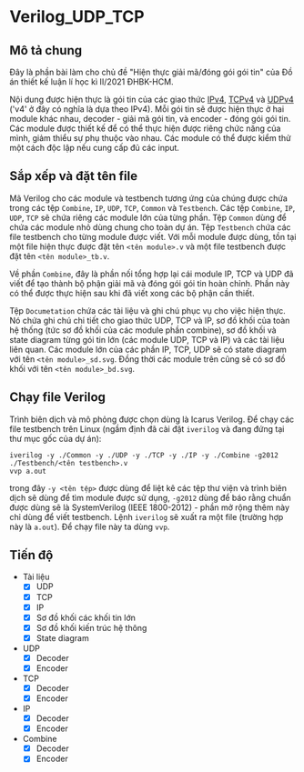 # Verilog_UDP_TCP

## Mô tả chung

Đây là phần bài làm cho chủ đề "Hiện thực giải mã/đóng gói gói tin" của Đồ án thiết kế luận lí học kì II/2021 ĐHBK-HCM.

Nội dung được hiện thực là gói tin của các giao thức [IPv4](https://en.wikipedia.org/wiki/IPv4), [TCPv4](https://en.wikipedia.org/wiki/Transmission_Control_Protocol) và [UDPv4](https://en.wikipedia.org/wiki/User_Datagram_Protocol) ('v4' ở đây có nghĩa là dựa theo IPv4). Mỗi gói tin sẽ được hiện thực ở hai module khác nhau, decoder - giải mã gói tin, và encoder - đóng gói gói tin. Các module được thiết kế để có thể thực hiện được riêng chức năng của mình, giảm thiểu sự phụ thuộc vào nhau. Các module có thể được kiểm thử một cách độc lập nếu cung cấp đủ các input.

## Sắp xếp và đặt tên file

Mã Verilog cho các module và testbench tương ứng của chúng được chứa trong các tệp `Combine`, `IP`, `UDP`, `TCP`, `Common` và `Testbench`. Các tệp `Combine`, `IP`, `UDP`, `TCP` sẽ chứa riêng các module lớn của từng phần. Tệp `Common` dùng để chứa các module nhỏ dùng chung cho toàn dự án. Tệp `Testbench` chứa các file testbench cho từng module được viết. Với mỗi module được dùng, tồn tại một file hiện thực được đặt tên `<tên module>.v` và một file testbench được đặt tên `<tên module>_tb.v`.

Về phần `Combine`, đây là phần nối tổng hợp lại cái module IP, TCP và UDP đã viết để tạo thành bộ phận giải mã và đóng gói gói tin hoàn chỉnh. Phần này có thể được thực hiện sau khi đã viết xong các bộ phận cần thiết.

Tệp `Documetation` chứa các tài liệu và ghi chú phục vụ cho việc hiện thực. Nó chứa ghi chú chi tiết cho giao thức UDP, TCP và IP, sơ đồ khối của toàn hệ thống (tức sơ đồ khối của các module phần combine), sơ đồ khối và state diagram từng gói tin lớn (các module UDP, TCP và IP) và các tài liệu liên quan. Các module lớn của các phần IP, TCP, UDP sẽ có state diagram với tên `<tên module>_sd.svg`. Đồng thời các module trên cũng sẽ có sơ đồ khối với tên `<tên module>_bd.svg`.

## Chạy file Verilog

Trình biên dịch và mô phỏng được chọn dùng là Icarus Verilog. Để chạy các file testbench trên Linux (ngầm định đã cài đặt `iverilog` và đang đứng tại thư mục gốc của dự án):
```
iverilog -y ./Common -y ./UDP -y ./TCP -y ./IP -y ./Combine -g2012 ./Testbench/<tên testbench>.v
vvp a.out
```
trong đây `-y <tên tệp>` được dùng để liệt kê các tệp thư viện và trình biên dịch sẽ dùng để tìm module được sử dụng, `-g2012` dùng để báo rằng chuẩn được dùng sẽ là SystemVerilog (IEEE 1800-2012) - phần mở rộng thêm này chỉ dùng để viết testbench. Lệnh `iverilog` sẽ xuất ra một file (trường hợp này là `a.out`). Để chạy file này ta dùng `vvp`.

## Tiến độ

- Tài liệu
  - [x] UDP
  - [x] TCP
  - [x] IP
  - [x] Sơ đồ khối các khối tin lớn
  - [x] Sơ đồ khối kiến trúc hệ thông
  - [x] State diagram
- UDP
  - [x] Decoder
  - [x] Encoder 
- TCP
  - [x] Decoder
  - [x] Encoder
- IP
  - [x] Decoder
  - [x] Encoder
- Combine
  - [x] Decoder
  - [x] Encoder
